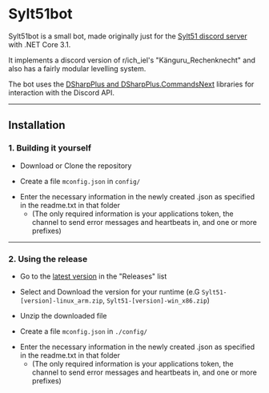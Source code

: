 # Sylt51bot
Sylt51bot is a small bot, made originally just for the [Sylt51 discord server](https://discord.gg/Sylt51 "Sylt51 discord invite") with .NET Core 3.1.

It implements a discord version of r/ich_iel's "Känguru_Rechenknecht" and also has a fairly modular levelling system.

The bot uses the [DSharpPlus and DSharpPlus.CommandsNext](https://github.com/DSharpPlus/DSharpPlus "GitHub D#+") libraries for interaction with the Discord API.
***
## Installation
### 1. Building it yourself
- Download or Clone the repository
+ Create a file `mconfig.json` in `config/`
- Enter the necessary information in the newly created .json as specified in the readme.txt in that folder
	- (The only required information is your applications token, the channel to send error messages and heartbeats in, and one or more prefixes)
---
### 2. Using the release
+ Go to the [latest version](https://github.com/lJobot88l/Sylt51bot/releases/latest "latest release") in the "Releases" list
- Select and Download the version for your runtime (e.G `Sylt51-[version]-linux_arm.zip`, `Sylt51-[version]-win_x86.zip`)
+ Unzip the downloaded file
- Create a file `mconfig.json` in `./config/`
+ Enter the necessary information in the newly created .json as specified in the readme.txt in that folder
	+ (The only required information is your applications token, the channel to send error messages and heartbeats in, and one or more prefixes)